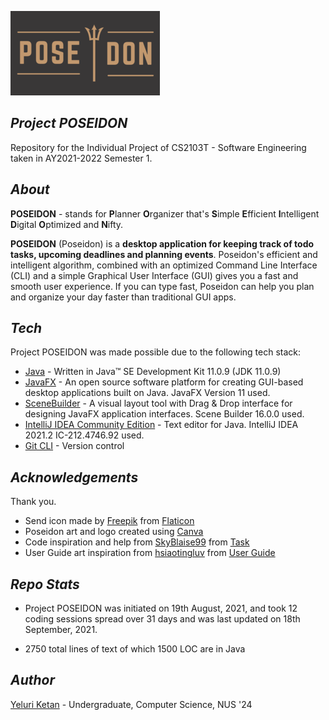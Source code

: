 ![Project Poseidon](./src/main/resources/images/Logo.png)

## *Project POSEIDON*
Repository for the Individual Project of CS2103T - Software Engineering taken in AY2021-2022 Semester 1.

## *About*

**POSEIDON** -  stands for  **P**lanner **O**rganizer that's **S**imple **E**fficient **I**ntelligent **D**igital **O**ptimized and **N**ifty.

**POSEIDON** (Poseidon) is a **desktop application for keeping track of todo tasks, upcoming deadlines and planning events**. Poseidon's efficient and intelligent algorithm, combined with an optimized Command Line Interface (CLI) and a simple Graphical User Interface (GUI) gives you a fast and smooth user experience. If you can type fast, Poseidon can help you plan and organize your day faster than traditional GUI apps.

## *Tech*
Project POSEIDON was made possible due to the following tech stack:
- [Java](https://www.java.com/en/) - Written in Java™ SE Development Kit 11.0.9 (JDK 11.0.9)
- [JavaFX](https://openjfx.io/) - An open source software platform for creating GUI-based desktop applications built on Java. JavaFX Version 11 used.
- [SceneBuilder](https://gluonhq.com/products/scene-builder/) -  A visual layout tool with Drag & Drop interface for designing JavaFX application interfaces. Scene Builder 16.0.0 used.
-   [IntelliJ IDEA Community Edition](https://www.jetbrains.com/idea/download/#section=windows)  - Text editor for Java. IntelliJ IDEA 2021.2 IC-212.4746.92 used.
- [Git CLI](https://git-scm.com/book/en/v2/Getting-Started-The-Command-Line) - Version control

## *Acknowledgements*
Thank you.
- Send icon made by [Freepik](https://www.freepik.com) from [Flaticon](https://www.flaticon.com/)
- Poseidon art and logo created using [Canva](https://www.canva.com/)
- Code inspiration and help from [SkyBlaise99](https://github.com/SkyBlaise99) from [Task](https://github.com/SkyBlaise99/ip/blob/master/src/main/java/sora/task/Task.java)
- User Guide art inspiration from [hsiaotingluv](https://github.com/hsiaotingluv) from [User Guide](https://github.com/hsiaotingluv/ip/blob/master/docs/README.md)
## *Repo Stats*

-   Project POSEIDON was initiated on 19th August, 2021, and took 12 coding sessions spread over 31 days and was last updated on 18th September, 2021.

-   2750 total lines of text of which 1500 LOC are in Java

## *Author*
[Yeluri Ketan](https://github.com/YeluriKetan) - Undergraduate, Computer Science, NUS '24